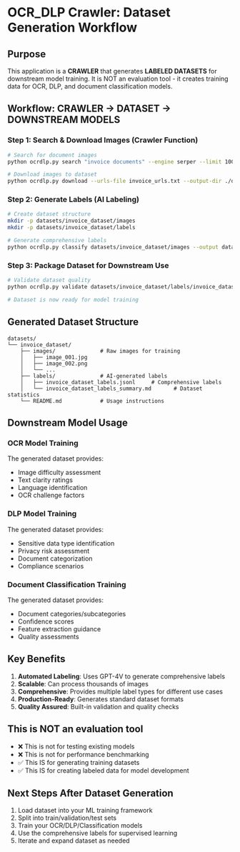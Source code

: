 # OCR_DLP Crawler: Dataset Generation Workflow

## Purpose
This application is a **CRAWLER** that generates **LABELED DATASETS** for downstream model training. It is NOT an evaluation tool - it creates training data for OCR, DLP, and document classification models.

## Workflow: CRAWLER → DATASET → DOWNSTREAM MODELS

### Step 1: Search & Download Images (Crawler Function)
```bash
# Search for document images
python ocrdlp.py search "invoice documents" --engine serper --limit 100 --output invoice_urls.txt

# Download images to dataset
python ocrdlp.py download --urls-file invoice_urls.txt --output-dir ./datasets/invoice_dataset/images
```

### Step 2: Generate Labels (AI Labeling)
```bash
# Create dataset structure
mkdir -p datasets/invoice_dataset/images
mkdir -p datasets/invoice_dataset/labels

# Generate comprehensive labels
python ocrdlp.py classify datasets/invoice_dataset/images --output datasets/invoice_dataset/labels/invoice_dataset_labels.jsonl
```

### Step 3: Package Dataset for Downstream Use
```bash
# Validate dataset quality
python ocrdlp.py validate datasets/invoice_dataset/labels/invoice_dataset_labels.jsonl

# Dataset is now ready for model training
```

## Generated Dataset Structure
```
datasets/
└── invoice_dataset/
    ├── images/              # Raw images for training
    │   ├── image_001.jpg
    │   ├── image_002.png
    │   └── ...
    ├── labels/              # AI-generated labels
    │   ├── invoice_dataset_labels.jsonl     # Comprehensive labels
    │   └── invoice_dataset_labels_summary.md       # Dataset statistics
    └── README.md            # Usage instructions
```

## Downstream Model Usage

### OCR Model Training
The generated dataset provides:
- Image difficulty assessment
- Text clarity ratings
- Language identification
- OCR challenge factors

### DLP Model Training
The generated dataset provides:
- Sensitive data type identification
- Privacy risk assessment
- Document categorization
- Compliance scenarios

### Document Classification Training
The generated dataset provides:
- Document categories/subcategories
- Confidence scores
- Feature extraction guidance
- Quality assessments

## Key Benefits

1. **Automated Labeling**: Uses GPT-4V to generate comprehensive labels
2. **Scalable**: Can process thousands of images
3. **Comprehensive**: Provides multiple label types for different use cases
4. **Production-Ready**: Generates standard dataset formats
5. **Quality Assured**: Built-in validation and quality checks

## This is NOT an evaluation tool
- ❌ This is not for testing existing models
- ❌ This is not for performance benchmarking
- ✅ This IS for generating training datasets
- ✅ This IS for creating labeled data for model development

## Next Steps After Dataset Generation
1. Load dataset into your ML training framework
2. Split into train/validation/test sets
3. Train your OCR/DLP/Classification models
4. Use the comprehensive labels for supervised learning
5. Iterate and expand dataset as needed 